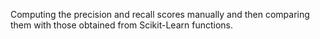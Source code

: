 Computing the precision and recall scores manually and then comparing them with those obtained from Scikit-Learn functions.
